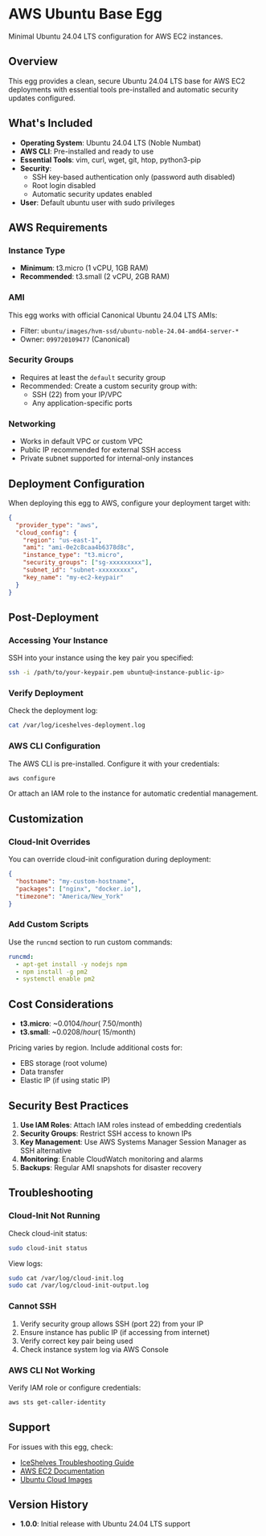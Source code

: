 # AWS Ubuntu Base Egg

Minimal Ubuntu 24.04 LTS configuration for AWS EC2 instances.

## Overview

This egg provides a clean, secure Ubuntu 24.04 LTS base for AWS EC2 deployments with essential tools pre-installed and automatic security updates configured.

## What's Included

- **Operating System**: Ubuntu 24.04 LTS (Noble Numbat)
- **AWS CLI**: Pre-installed and ready to use
- **Essential Tools**: vim, curl, wget, git, htop, python3-pip
- **Security**:
  - SSH key-based authentication only (password auth disabled)
  - Root login disabled
  - Automatic security updates enabled
- **User**: Default ubuntu user with sudo privileges

## AWS Requirements

### Instance Type
- **Minimum**: t3.micro (1 vCPU, 1GB RAM)
- **Recommended**: t3.small (2 vCPU, 2GB RAM)

### AMI
This egg works with official Canonical Ubuntu 24.04 LTS AMIs:
- Filter: `ubuntu/images/hvm-ssd/ubuntu-noble-24.04-amd64-server-*`
- Owner: `099720109477` (Canonical)

### Security Groups
- Requires at least the `default` security group
- Recommended: Create a custom security group with:
  - SSH (22) from your IP/VPC
  - Any application-specific ports

### Networking
- Works in default VPC or custom VPC
- Public IP recommended for external SSH access
- Private subnet supported for internal-only instances

## Deployment Configuration

When deploying this egg to AWS, configure your deployment target with:

```json
{
  "provider_type": "aws",
  "cloud_config": {
    "region": "us-east-1",
    "ami": "ami-0e2c8caa4b6378d8c",
    "instance_type": "t3.micro",
    "security_groups": ["sg-xxxxxxxxx"],
    "subnet_id": "subnet-xxxxxxxxx",
    "key_name": "my-ec2-keypair"
  }
}
```

## Post-Deployment

### Accessing Your Instance

SSH into your instance using the key pair you specified:

```bash
ssh -i /path/to/your-keypair.pem ubuntu@<instance-public-ip>
```

### Verify Deployment

Check the deployment log:

```bash
cat /var/log/iceshelves-deployment.log
```

### AWS CLI Configuration

The AWS CLI is pre-installed. Configure it with your credentials:

```bash
aws configure
```

Or attach an IAM role to the instance for automatic credential management.

## Customization

### Cloud-Init Overrides

You can override cloud-init configuration during deployment:

```json
{
  "hostname": "my-custom-hostname",
  "packages": ["nginx", "docker.io"],
  "timezone": "America/New_York"
}
```

### Add Custom Scripts

Use the `runcmd` section to run custom commands:

```yaml
runcmd:
  - apt-get install -y nodejs npm
  - npm install -g pm2
  - systemctl enable pm2
```

## Cost Considerations

- **t3.micro**: ~$0.0104/hour (~$7.50/month)
- **t3.small**: ~$0.0208/hour (~$15/month)

Pricing varies by region. Include additional costs for:
- EBS storage (root volume)
- Data transfer
- Elastic IP (if using static IP)

## Security Best Practices

1. **Use IAM Roles**: Attach IAM roles instead of embedding credentials
2. **Security Groups**: Restrict SSH access to known IPs
3. **Key Management**: Use AWS Systems Manager Session Manager as SSH alternative
4. **Monitoring**: Enable CloudWatch monitoring and alarms
5. **Backups**: Regular AMI snapshots for disaster recovery

## Troubleshooting

### Cloud-Init Not Running

Check cloud-init status:

```bash
sudo cloud-init status
```

View logs:

```bash
sudo cat /var/log/cloud-init.log
sudo cat /var/log/cloud-init-output.log
```

### Cannot SSH

1. Verify security group allows SSH (port 22) from your IP
2. Ensure instance has public IP (if accessing from internet)
3. Verify correct key pair being used
4. Check instance system log via AWS Console

### AWS CLI Not Working

Verify IAM role or configure credentials:

```bash
aws sts get-caller-identity
```

## Support

For issues with this egg, check:
- [IceShelves Troubleshooting Guide](../../docs/iceshelves/TROUBLESHOOTING.md)
- [AWS EC2 Documentation](https://docs.aws.amazon.com/ec2/)
- [Ubuntu Cloud Images](https://cloud-images.ubuntu.com/)

## Version History

- **1.0.0**: Initial release with Ubuntu 24.04 LTS support
